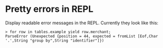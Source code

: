 # Pretty errors in REPL

Display readable error messages in the REPL. Currently they look like this:

```
> for row in tables.example yield row.merchant;
ParseError (Unexpected {position = 44, expected = fromList [Eof,Char '.',String "group by",String "identifier"]})
```